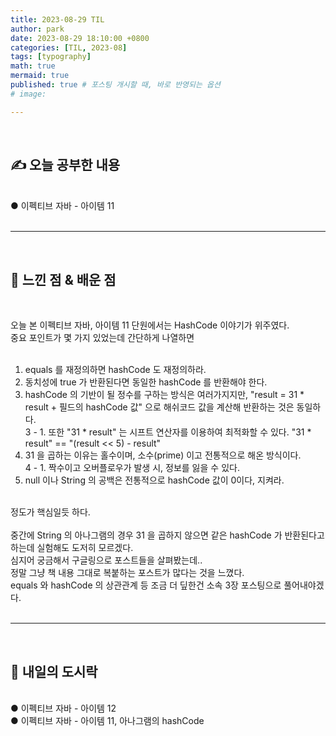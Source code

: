 ```yaml
---
title: 2023-08-29 TIL
author: park
date: 2023-08-29 18:10:00 +0800
categories: [TIL, 2023-08]
tags: [typography]
math: true
mermaid: true
published: true # 포스팅 개시할 때, 바로 반영되는 옵션
# image: 

---
```


<br>

## ✍ 오늘 공부한 내용

<br>
● 이펙티브 자바 - 아이템 11<br> 
<br>

---

<br>

## 🧠 느낀 점 & 배운 점 

<br>

오늘 본 이펙티브 자바, 아이템 11 단원에서는 HashCode 이야기가 위주였다.<br>
중요 포인트가 몇 가지 있었는데 간단하게 나열하면<br>
<br>

1. equals 를 재정의하면 hashCode 도 재정의하라.<br>
2. 동치성에 true 가 반환된다면 동일한 hashCode 를 반환해야 한다.<br>
3. hashCode 의 기반이 될 정수를 구하는 방식은 여러가지지만, "result = 31 * result + 필드의 hashCode 값" 으로 해쉬코드 값을 계산해 반환하는 것은 동일하다.<br>
    3 - 1. 또한 "31 * result" 는 시프트 연산자를 이용하여 최적화할 수 있다. "31 * result" == "(result << 5) - result"<br>
4. 31 을 곱하는 이유는 홀수이며, 소수(prime) 이고 전통적으로 해온 방식이다.<br>
    4 - 1. 짝수이고 오버플로우가 발생 시, 정보를 잃을 수 있다.<br>
5. null 이나 String 의 공백은 전통적으로 hashCode 값이 0이다, 지켜라.<br>

<br>
정도가 핵심일듯 하다.<br>
<br>
중간에 String 의 아나그램의 경우 31 을 곱하지 않으면 같은 hashCode 가 반환된다고 하는데 실험해도 도저히 모르겠다.<br>
심지어 궁금해서 구글링으로 포스트들을 살펴봤는데..<br>
정말 그냥 책 내용 그대로 복붙하는 포스트가 많다는 것을 느꼈다.<br>
equals 와 hashCode 의 상관관계 등 조금 더 딮한건 소속 3장 포스팅으로 풀어내야겠다.<br>

<br>

---

<br>

## 🍱 내일의 도시락

<br>
● 이펙티브 자바 - 아이템 12<br>
● 이펙티브 자바 - 아이템 11, 아나그램의 hashCode<br>

<br>
<br>